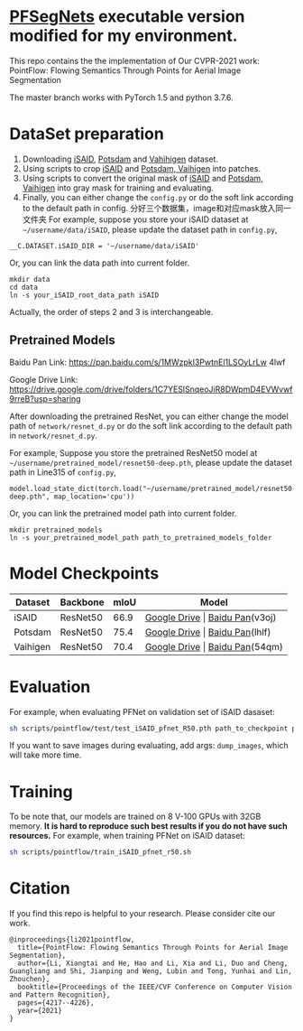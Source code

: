 
# [PFSegNets](https://github.com/lxtGH/PFSegNets) executable version modified for my environment.
This repo contains the the implementation of Our CVPR-2021 work: PointFlow: Flowing Semantics Through Points for Aerial Image Segmentation


The master branch works with PyTorch 1.5 and python 3.7.6.
# DataSet preparation
1. Downloading [iSAID](https://captain-whu.github.io/iSAID/), [Potsdam](https://www2.isprs.org/commissions/comm2/wg4/benchmark/2d-sem-label-potsdam/) and
 [Vahihigen](https://www2.isprs.org/commissions/comm2/wg4/benchmark/2d-sem-label-vaihingen/) dataset.
2. Using scripts to crop [iSAID](tools/split_iSAID.py) and [Potsdam, Vaihigen](tools/split_isprs.py) into patches.
3. Using scripts to convert the original mask of [iSAID](tools/convert_iSAID_mask2graymask.py) and [Potsdam, Vaihigen](tools/convert_isprs_mask2graymask.py) 
into gray mask for training and evaluating.
4. Finally, you can either change the `config.py` or do the soft link according to the default path in config.
分好三个数据集，image和对应mask放入同一文件夹 
For example, suppose you store your iSAID dataset at `~/username/data/iSAID`, please update the dataset path in `config.py`,
```
__C.DATASET.iSAID_DIR = '~/username/data/iSAID'
``` 
Or, you can link the data path into current folder.

```
mkdir data 
cd data
ln -s your_iSAID_root_data_path iSAID
```

Actually, the order of steps 2 and 3 is interchangeable.

## Pretrained Models

Baidu Pan Link: https://pan.baidu.com/s/1MWzpkI3PwtnEl1LSOyLrLw  4lwf 

Google Drive Link: https://drive.google.com/drive/folders/1C7YESlSnqeoJiR8DWpmD4EVWvwf9rreB?usp=sharing

After downloading the pretrained ResNet, you can either change the model path of `network/resnet_d.py` or do the soft link according to the default path in `network/resnet_d.py`.

For example, 
Suppose you store the pretrained ResNet50 model at `~/username/pretrained_model/resnet50-deep.pth`, please update the 
dataset path in Line315 of `config.py`,
```
model.load_state_dict(torch.load("~/username/pretrained_model/resnet50-deep.pth", map_location='cpu'))
```
Or, you can link the pretrained model path into current folder.
```
mkdir pretrained_models
ln -s your_pretrained_model_path path_to_pretrained_models_folder
```

# Model Checkpoints

  <table><thead><tr><th>Dataset</th><th>Backbone</th><th>mIoU</th><th>Model</th></tr></thead><tbody>
<tr><td>iSAID</td><td>ResNet50</td><td>66.9</td><td><a href="https://drive.google.com/file/d/1igB0y-5IybcIxf0cALFoqh0Pg36OxWR-/view?usp=sharing" target="_blank" rel="noopener noreferrer">Google Drive</a>&nbsp;|&nbsp;<a href="https://pan.baidu.com/s/1xX2DXdQ5SdpKA3w2EAdZUA" target="_blank" rel="noopener noreferrer">Baidu Pan</a>(v3oj)</td></tr>
<tr><td>Potsdam</td><td>ResNet50</td><td>75.4</td><td><a href="https://drive.google.com/file/d/1tVvPLaMLBp55HfyDhRgmRcMOW44CSc6s/view?usp=sharing" target="_blank" rel="noopener noreferrer">Google Drive</a>&nbsp;|&nbsp;<a href="https://pan.baidu.com/s/1NX1k80NBIrA_G03AsmzZ1w" target="_blank" rel="noopener noreferrer">Baidu Pan</a>(lhlf)</td></tr>
<tr><td>Vaihigen</td><td>ResNet50</td><td>70.4</td><td><a href="https://drive.google.com/file/d/1C3FrXPo8-LuBGUJcC6PCcMP-FP8zVXXb/view?usp=sharing" rel="noopener noreferrer">Google Drive</a>&nbsp;|&nbsp;<a href="https://pan.baidu.com/s/1LSOViE817pS2XpzMPCBbwA" target="_blank" rel="noopener noreferrer">Baidu Pan</a>(54qm)</td></tr>
</tbody></table>

# Evaluation

For example, when evaluating PFNet on validation set of iSAID dasaset:
```bash
sh scripts/pointflow/test/test_iSAID_pfnet_R50.pth path_to_checkpoint path_to_save_results
```
If you want to save images during evaluating, add args: `dump_images`, which will take more time.

# Training

To be note that, our models are trained on 8 V-100 GPUs with 32GB memory.
 **It is hard to reproduce such best results if you do not have such resources.**
For example, when training PFNet on iSAID dataset:
```bash
sh scripts/pointflow/train_iSAID_pfnet_r50.sh
```

# Citation
If you find this repo is helpful to your research. Please consider cite our work.

```
@inproceedings{li2021pointflow,
  title={PointFlow: Flowing Semantics Through Points for Aerial Image Segmentation},
  author={Li, Xiangtai and He, Hao and Li, Xia and Li, Duo and Cheng, Guangliang and Shi, Jianping and Weng, Lubin and Tong, Yunhai and Lin, Zhouchen},
  booktitle={Proceedings of the IEEE/CVF Conference on Computer Vision and Pattern Recognition},
  pages={4217--4226},
  year={2021}
}
```
